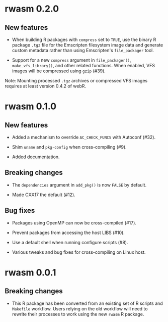 # rwasm 0.2.0

## New features

* When building R packages with `compress` set to `TRUE`, use the binary R package `.tgz` file for the Emscripten filesystem image data and generate custom metadata rather than using Emscripten's `file_packager` tool.

* Support for a new `compress` argument in `file_packager()`, `make_vfs_library()`, and other related functions. When enabled, VFS images will be compressed using `gzip` (#39).

Note: Mounting processed `.tgz` archives or compressed VFS images requires at least version 0.4.2 of webR.

# rwasm 0.1.0

## New features

* Added a mechanism to override `AC_CHECK_FUNCS` with Autoconf (#32).

* Shim `uname` and `pkg-config` when cross-compiling (#9).

* Added documentation.

## Breaking changes

* The `dependencies` argument in `add_pkg()` is now `FALSE` by default.

* Made CXX17 the default (#12).

## Bug fixes

* Packages using OpenMP can now be cross-compiled (#17).

* Prevent packages from accessing the host LIBS (#10).

* Use a default shell when running configure scripts (#8).

* Various tweaks and bug fixes for cross-compiling on Linux host.

# rwasm 0.0.1

## Breaking changes

* This R package has been converted from an existing set of R scripts and `Makefile` workflow. Users relying on the old workflow will need to rewrite their processes to work using the new `rwasm` R package.
